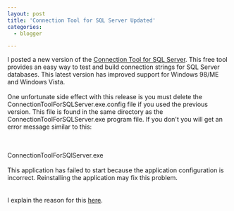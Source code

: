 ```yaml
---
layout: post
title: 'Connection Tool for SQL Server Updated'
categories:
  - blogger

---
```


I posted a new version of the <a href="http://www.whitepeaksoftware.com/connectiontool.aspx">Connection Tool for SQL Server</a>.  This free tool provides an easy way to test and build connection strings for SQL Server databases.  This latest version has improved support for Windows 98/ME and Windows Vista.<br /><br />One unfortunate side effect with this release is you must delete the ConnectionToolForSQLServer.exe.config file if you used the previous version.  This file is found in the same directory as the ConnectionToolForSQLServer.exe program file.  If you don't you will get an error message similar to this:<br /><br /><div class="quote"><br />ConnectionToolForSQlServer.exe<br /><br />This application has failed to start because the application configuration is incorrect. Reinstalling the application may fix this problem.<br /></div><br /><br />I explain the reason for this <a href="http://www.thecave.com/archive/2007/04/25/when_naming_a_configuration_file_programexeconfig_is_bad.aspx">here</a>.
